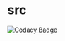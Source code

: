 # src
[![Codacy Badge](https://api.codacy.com/project/badge/Grade/8b47dcad671948d68c745669bb07dc07)](https://app.codacy.com/gh/AtulMishra20/src?utm_source=github.com&utm_medium=referral&utm_content=AtulMishra20/src&utm_campaign=Badge_Grade)